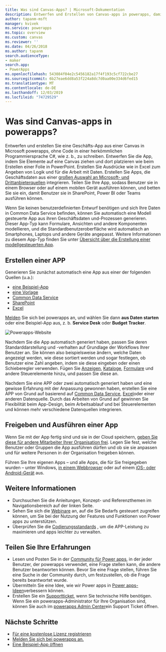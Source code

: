 ```yaml
---
title: Was sind Canvas-Apps? | Microsoft-Dokumentation
description: Entwerfen und Erstellen von Canvas-apps in powerapps, damit Benutzer Branchendaten in einem Browser oder auf Ihren mobilen Geräten verwalten können
author: tapanm-msft
manager: kvivek
ms.service: powerapps
ms.topic: overview
ms.custom: canvas
ms.reviewer: ''
ms.date: 04/26/2018
ms.author: tapanm
search.audienceType:
- maker
search.app:
- PowerApps
ms.openlocfilehash: 543084f04e2c5456182a17f4f193c5cf722cbe27
ms.sourcegitcommit: 6b27eae6dd8a53f224a8dc7d0aa00e334d6fed15
ms.translationtype: MT
ms.contentlocale: de-DE
ms.lasthandoff: 12/03/2019
ms.locfileid: "74729529"
---
```

# <a name="what-are-canvas-apps-in-power-apps"></a>Was sind Canvas-apps in powerapps?
Entwerfen und erstellen Sie eine Geschäfts-App aus einer Canvas in Microsoft powerapps, ohne Code in einer herkömmlichen Programmiersprache C#, wie z. b., zu schreiben. Entwerfen Sie die App, indem Sie Elemente auf eine Canvas ziehen und dort platzieren wie beim Erstellen einer Folie in PowerPoint. Erstellen Sie Ausdrücke wie in Excel zum Angeben von Logik und für die Arbeit mit Daten. Erstellen Sie Apps, die Geschäftsdaten aus einer [großen Auswahl an Microsoft- und Drittanbieterquellen](connections-list.md) integrieren. Teilen Sie Ihre App, sodass Benutzer sie in einem Browser oder auf einem mobilen Gerät ausführen können, und betten Sie sie ein, damit Benutzer sie in SharePoint, Power BI oder Teams ausführen können.

Wenn Sie keinen benutzerdefinierten Entwurf benötigen und sich Ihre Daten in Common Data Service befinden, können Sie automatisch eine Modell gesteuerte App aus ihren Geschäftsdaten und-Prozessen generieren. Dieser App-Typ kann Formulare, Ansichten und andere Komponenten modellieren, und die Standardbenutzeroberfläche wird automatisch an Smartphones, Laptops und andere Geräte angepasst. Weitere Informationen zu diesem App-Typ finden Sie unter [Übersicht über die Erstellung einer modellgesteuerten App](../model-driven-apps/model-driven-app-overview.md).

## <a name="build-an-app"></a>Erstellen einer APP
Generieren Sie zunächst automatisch eine App aus einer der folgenden Quellen (u.a.):
- [eine Beispiel-App](open-and-run-a-sample-app.md)
- [eine Vorlage](get-started-test-drive.md)
- [Common Data Service](data-platform-create-app.md)
- [SharePoint](app-from-sharepoint.md)
- [Excel](get-started-create-from-data.md)

[Melden](https://make.powerapps.com?utm_source=padocs&utm_medium=linkinadoc&utm_campaign=referralsfromdoc) Sie sich bei powerapps an, und wählen Sie dann **aus Daten starten** oder eine Beispiel-App aus, z. b. **Service Desk** oder **Budget Tracker**.

![Powerapps-Website](./media/getting-started/create-page-samples.png)

Nachdem Sie die App automatisch generiert haben, passen Sie deren Standarddarstellung und -verhalten auf Grundlage der Workflows Ihrer Benutzer an. Sie können also beispielsweise ändern, welche Daten angezeigt werden, wie diese sortiert werden und sogar festlegen, ob Benutzer eine Zahl angeben, indem sie diese eingeben oder einen Schieberegler verwenden. Fügen Sie [Anzeigen](add-screen-context-variables.md), [Kataloge](customize-layout-sharepoint.md), [Formulare](customize-forms-sharepoint.md) und andere Steuerelemente hinzu, und passen Sie diese an.

Nachdem Sie eine APP oder zwei automatisch generiert haben und eine gewisse Erfahrung mit der Anpassung gewonnen haben, erstellen Sie eine APP von Grund auf basierend auf [Common Data Service](data-platform-create-app-scratch.md), [Excel](get-started-create-from-blank.md)oder einer anderen Datenquelle. Durch das Arbeiten von Grund auf gewinnen Sie Flexibilität beim App-Design, beim Arbeitsablauf und bei Steuerelementen und können mehr verschiedene Datenquellen integrieren.

## <a name="share-and-run-an-app"></a>Freigeben und Ausführen einer App
Wenn Sie mit der App fertig sind und sie in der Cloud speichern, [geben Sie diese für andere Mitarbeiter Ihrer Organisation frei](share-app.md). Legen Sie fest, welche Benutzer oder Gruppen die App ausführen dürfen und ob sie sie anpassen und für weitere Personen in der Organisation freigeben können.

Führen Sie Ihre eigenen Apps – und alle Apps, die für Sie freigegeben wurden – unter Windows, [in einem Webbrowser](../../user/run-app-browser.md) oder auf einem [iOS- oder Android-Gerät](../../user/run-app-client.md) aus.

## <a name="learn-more"></a>Weitere Informationen
* Durchsuchen Sie die Anleitungen, Konzept- und Referenzthemen im Navigationsbereich auf der linken Seite.
* Sehen Sie sich die [Webinare](webinars-listing.md) an, auf die Sie Bedarfs gesteuert zugreifen können, um Sie bei der Nutzung der Features und Funktionen von Power apps zu unterstützen.
* Überprüfen Sie die [Codierungsstandards](https://aka.ms/powerappscanvasguidelines) , um die APP-Leistung zu maximieren und apps leichter zu verwalten.

## <a name="share-your-experience"></a>Teilen Sie Ihre Erfahrungen
* Lesen und Posten Sie in der [Community für Power apps](https://aka.ms/powerapps-community), in der jeder Benutzer, der powerapps verwendet, eine Frage stellen kann, die andere Benutzer beantworten können. Bevor Sie eine Frage stellen, führen Sie eine Suche in der Community durch, um festzustellen, ob die Frage bereits beantwortet wurde.
* Übermitteln Sie eine Idee, wie wir Power apps in [Power apps-Ideen](https://powerusers.microsoft.com/t5/PowerApps-Ideas/idb-p/PowerAppsIdeas)verbessern können.
* Erstellen Sie ein [Supportticket](https://powerapps.microsoft.com/support/pro/), wenn Sie technische Hilfe benötigen. Wenn Sie ein powerapps-Administrator für Ihre Organisation sind, können Sie auch im [powerapps Admin Center](https://admin.microsoft.com/Support/Support.aspx)ein Support Ticket öffnen.

## <a name="next-steps"></a>Nächste Schritte
- [Für eine kostenlose Lizenz registrieren](../signup-for-powerapps.md)
- [Melden Sie sich bei powerapps an.](https://make.powerapps.com?utm_source=padocs&utm_medium=linkinadoc&utm_campaign=referralsfromdoc)
- [Eine Beispiel-App öffnen](open-and-run-a-sample-app.md)
